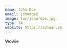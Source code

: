 ```yaml
---
name: John Doe
email: johndoe@
image: tas/john-doe.jpg
type: TA
website: https://adnaan.co
---
```


Wowie
